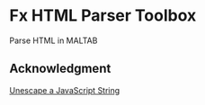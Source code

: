 # Fx HTML Parser Toolbox
Parse HTML in MALTAB

## Acknowledgment

[Unescape a JavaScript String](https://uk.mathworks.com/matlabcentral/fileexchange/22760-unescape-a-javascript-string)